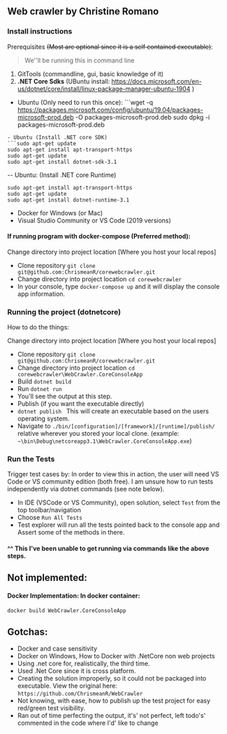 ## Web crawler by Christine Romano

### Install instructions
Prerequisites ~~(Most are optional since it is a self contained executable)~~:
> We''ll be running this in command line
1. GitTools (commandline, gui, basic knowledge of it)
2. **.NET Core Sdks** (UBuntu install: https://docs.microsoft.com/en-us/dotnet/core/install/linux-package-manager-ubuntu-1904 )
- Ubuntu (Only need to run this once): ```wget -q https://packages.microsoft.com/config/ubuntu/19.04/packages-microsoft-prod.deb -O packages-microsoft-prod.deb
sudo dpkg -i packages-microsoft-prod.deb
```
- Ubuntu (Install .NET core SDK) 
```sudo apt-get update
sudo apt-get install apt-transport-https
sudo apt-get update
sudo apt-get install dotnet-sdk-3.1 
```
-- Ubuntu: (Install .NET core Runtime) 
```sudo apt-get update
sudo apt-get install apt-transport-https
sudo apt-get update
sudo apt-get install dotnet-runtime-3.1 
```

- Docker for Windows (or Mac)
- Visual Studio Community or VS Code (2019 versions)

#### If running program with docker-compose (Preferred method):
Change directory into project location [Where you host your local repos]
- Clone repository ```git clone git@github.com:ChrismeanR/corewebcrawler.git```
- Change directory into project location ```cd corewebcrawler```
- In your console, type ```docker-compose up``` and it will display the console app information.


### Running the project (dotnetcore)
How to do the things:

Change directory into project location [Where you host your local repos]
- Clone repository ```git clone git@github.com:ChrismeanR/corewebcrawler.git```
- Change directory into project location ```cd corewebcrawler\WebCrawler.CoreConsoleApp```
- Build ```dotnet build```
- Run ```dotnet run```
- You'll see the output at this step.
- Publish (if you want the executable directly)
- ```dotnet publish ``` This will create an executable based on the users operating system.
- Navigate to ```./bin/[configuration]/[framework]/[runtime]/publish/ ``` relative wherever you stored your local clone.
(example: ```~\bin\Debug\netcoreapp3.1\WebCrawler.CoreConsoleApp.exe```)


### Run the Tests
Trigger test cases by:
In order to view this in action, the user will need VS Code or VS community edition (both free). I am unsure how to run tests independently via dotnet commands (see note below).
- In IDE (VSCode or VS Community), open solution, select ```Test``` from the top toolbar/navigation
- Choose ```Run All Tests```
- Test explorer will run all the tests pointed back to the console app and Assert some of the methods in there. 

#### ^^ This I've been unable to get running via commands like the above steps. 

## Not implemented:
#### Docker Implementation: In docker container:
```docker build WebCrawler.CoreConsoleApp```

## Gotchas:
- Docker and case sensitivity
- Docker on Windows, How to Docker with .NetCore non web projects
- Using .net core for, realistically, the third time.
- Used .Net Core since it is cross platform. 
- Creating the solution improperly, so it could not be packaged into executable. View the original here: ```https://github.com/ChrismeanR/WebCrawler```
- Not knowing, with ease, how to publish up the test project for easy red/green test visibility.
- Ran out of time perfecting the output, it's' not perfect, left todo's' commented in the code where I'd' like to change